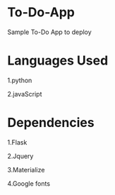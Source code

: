 # To-Do-App
Sample To-Do App to deploy

# Languages Used
1.python

2.javaScript

# Dependencies
1.Flask 

2.Jquery

3.Materialize

4.Google fonts
